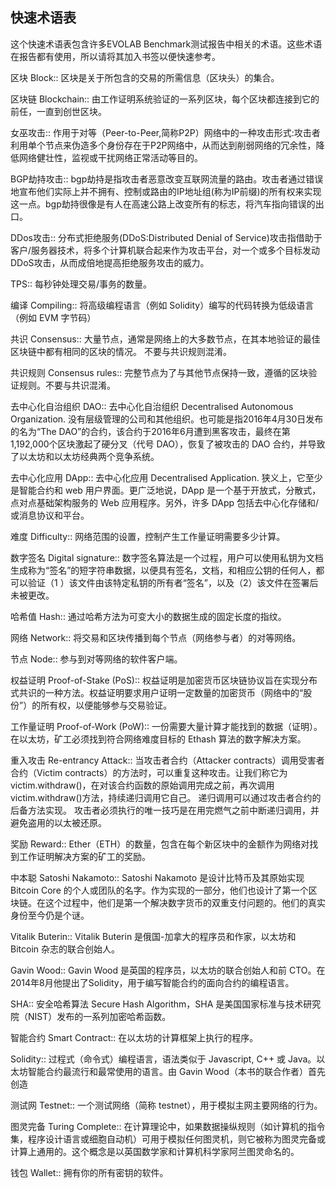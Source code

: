 ##  快速术语表


这个快速术语表包含许多EVOLAB Benchmark测试报告中相关的术语。这些术语在报告都有使用，所以请将其加入书签以便快速参考。

 

区块 Block::
	区块是关于所包含的交易的所需信息（区块头）的集合。

区块链 Blockchain::
	由工作证明系统验证的一系列区块，每个区块都连接到它的前任，一直到创世区块。

女巫攻击::
    作用于对等（Peer-to-Peer,简称P2P）网络中的一种攻击形式:攻击者利用单个节点来伪造多个身份存在于P2P网络中，从而达到削弱网络的冗余性，降低网络健壮性，监视或干扰网络正常活动等目的。


BGP劫持攻击::
    bgp劫持是指攻击者恶意改变互联网流量的路由。攻击者通过错误地宣布他们实际上并不拥有、控制或路由的IP地址组(称为IP前缀)的所有权来实现这一点。bgp劫持很像是有人在高速公路上改变所有的标志，将汽车指向错误的出口。


DDos攻击::
    分布式拒绝服务(DDoS:Distributed Denial of Service)攻击指借助于客户/服务器技术，将多个计算机联合起来作为攻击平台，对一个或多个目标发动DDoS攻击，从而成倍地提高拒绝服务攻击的威力。


TPS::
     每秒钟处理交易/事务的数量。

编译 Compiling::
	将高级编程语言（例如 Solidity）编写的代码转换为低级语言（例如 EVM 字节码）

共识 Consensus::
    大量节点，通常是网络上的大多数节点，在其本地验证的最佳区块链中都有相同的区块的情况。
    不要与共识规则混淆。

共识规则 Consensus rules::
	完整节点为了与其他节点保持一致，遵循的区块验证规则。不要与共识混淆。


去中心化自治组织 DAO::
	去中心化自治组织 Decentralised Autonomous Organization. 没有层级管理的公司和其他组织。也可能是指2016年4月30日发布的名为“The DAO”的合约，该合约于2016年6月遭到黑客攻击，最终在第1,192,000个区块激起了硬分叉（代号 DAO），恢复了被攻击的 DAO 合约，并导致了以太坊和以太坊经典两个竞争系统。

去中心化应用 DApp::
    去中心化应用 Decentralised Application. 狭义上，它至少是智能合约和 web 用户界面。更广泛地说，DApp 是一个基于开放式，分散式，点对点基础架构服务的 Web 应用程序。另外，许多 DApp 包括去中心化存储和/或消息协议和平台。


难度 Difficulty::
  	网络范围的设置，控制产生工作量证明需要多少计算。

数字签名 Digital signature::
	数字签名算法是一个过程，用户可以使用私钥为文档生成称为“签名”的短字符串数据，以便具有签名，文档，和相应公钥的任何人，都可以验证（1 ）该文件由该特定私钥的所有者“签名”，以及（2）该文件在签署后未被更改。
	

哈希值 Hash::
   	通过哈希方法为可变大小的数据生成的固定长度的指纹。



网络 Network::
    将交易和区块传播到每个节点（网络参与者）的对等网络。

节点 Node::
    参与到对等网络的软件客户端。
    

权益证明 Proof-of-Stake (PoS)::
    权益证明是加密货币区块链协议旨在实现分布式共识的一种方法。权益证明要求用户证明一定数量的加密货币（网络中的“股份”）的所有权，以便能够参与交易验证。
    
工作量证明 Proof-of-Work (PoW)::
	一份需要大量计算才能找到的数据（证明）。在以太坊，矿工必须找到符合网络难度目标的 Ethash 算法的数字解决方案。

 

重入攻击 Re-entrancy Attack::
	当攻击者合约（Attacker contracts）调用受害者合约（Victim contracts）的方法时，可以重复这种攻击。让我们称它为victim.withdraw()，在对该合约函数的原始调用完成之前，再次调用victim.withdraw()方法，持续递归调用它自己。
	递归调用可以通过攻击者合约的后备方法实现。
	攻击者必须执行的唯一技巧是在用完燃气之前中断递归调用，并避免盗用的以太被还原。

 

奖励 Reward::
	Ether（ETH）的数量，包含在每个新区块中的金额作为网络对找到工作证明解决方案的矿工的奖励。

 

中本聪 Satoshi Nakamoto::
    Satoshi Nakamoto 是设计比特币及其原始实现 Bitcoin Core 的个人或团队的名字。作为实现的一部分，他们也设计了第一个区块链。在这个过程中，他们是第一个解决数字货币的双重支付问题的。他们的真实身份至今仍是个谜。
    
Vitalik Buterin::
    Vitalik Buterin 是俄国-加拿大的程序员和作家，以太坊和 Bitcoin 杂志的联合创始人。

Gavin Wood::
    Gavin Wood 是英国的程序员，以太坊的联合创始人和前 CTO。在2014年8月他提出了Solidity，用于编写智能合约的面向合约的编程语言。


SHA::
    安全哈希算法 Secure Hash Algorithm，SHA 是美国国家标准与技术研究院（NIST）发布的一系列加密哈希函数。

 

智能合约 Smart Contract::
  	在以太坊的计算框架上执行的程序。

Solidity::
	过程式（命令式）编程语言，语法类似于 Javascript, C++ 或 Java。以太坊智能合约最流行和最常使用的语言。由 Gavin Wood（本书的联合作者）首先创造


测试网 Testnet::
	一个测试网络（简称 testnet），用于模拟主网主要网络的行为。



图灵完备 Turing Complete::
	在计算理论中，如果数据操纵规则（如计算机的指令集，程序设计语言或细胞自动机）可用于模拟任何图灵机，则它被称为图灵完备或计算上通用的。这个概念是以英国数学家和计算机科学家阿兰图灵命名的。


钱包 Wallet::
	拥有你的所有密钥的软件。 

 

